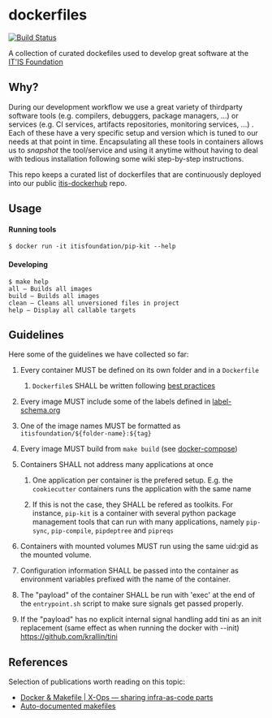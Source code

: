 # dockerfiles

[![Build Status](https://travis-ci.com/ITISFoundation/dockerfiles.svg?branch=master)](https://travis-ci.com/ITISFoundation/dockerfiles)

A collection of curated dockefiles used to develop great software at the [IT'IS Foundation](https://itis.swiss/)

## Why?

During our development workflow we use a great variety of thirdparty software tools (e.g. compilers, debuggers, package managers, ...) or services (e.g. CI services, artifacts repositories, monitoring services, ...) . Each of these have a very specific setup and version which is tuned to our needs at that point in time. Encapsulating all these tools in containers allows us to *snapshot* the tool/service and using it anytime without having to deal with tedious installation  following some wiki step-by-step instructions.

This repo keeps a curated list of dockerfiles that are continuously deployed into our public [itis-dockerhub](https://hub.docker.com/u/itisfoundation) repo.

## Usage

#### Running tools

```console
$ docker run -it itisfoundation/pip-kit --help
```

#### Developing

```console
$ make help
all – Builds all images
build – Builds all images
clean – Cleans all unversioned files in project
help – Display all callable targets
```

## Guidelines

Here some of the guidelines we have collected so far:

1. Every container MUST be defined on its own folder and in a ``Dockerfile``

   1. ``Dockerfile``s SHALL be written following [best practices](https://docs.docker.com/develop/develop-images/dockerfile_best-practices/)

2. Every image MUST include some of the labels defined in [label-schema.org](http://label-schema.org/rc1/)

3. One of the image names MUST be formatted as ``itisfoundation/${folder-name}:${tag}``

4. Every image MUST build from ``make build`` (see [docker-compose](docker-compose.yaml))

5. Containers SHALL not address many applications at once

   1. One application per container is the prefered setup. E.g. the ``cookiecutter`` containers runs the application with the same name

   2. If this is not the case, they SHALL be refered as toolkits. For instance, ``pip-kit`` is a container with several python package management tools that can run with many applications, namely ``pip-sync``, ``pip-compile``, ``pipdeptree`` and ``pipreqs``

7. Containers with mounted volumes MUST run using the same uid:gid as the mounted volume.

8. Configuration information SHALL be passed into the container as environment variables prefixed with the name of the container.

9. The "payload" of the container SHALL be run with 'exec' at the end of the `entrypoint.sh` script to make sure signals get passed properly.

10. If the "payload" has no explicit internal signal handling add tini as an init replacement (same effect as when running the docker with --init)
  https://github.com/krallin/tini


## References

Selection of publications worth reading on this topic:

- [Docker & Makefile | X-Ops — sharing infra-as-code parts](https://itnext.io/docker-makefile-x-ops-sharing-infra-as-code-parts-ea6fa0d22946)
- [Auto-documented makefiles](https://marmelab.com/blog/2016/02/29/auto-documented-makefile.html)
